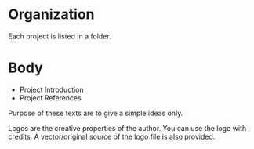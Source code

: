 # Organization
Each project is listed in a folder.

# Body
* Project Introduction
* Project References

Purpose of these texts are to give a simple ideas only.

Logos are the creative properties of the author.
You can use the logo with credits.
A vector/original source of the logo file is also provided.
